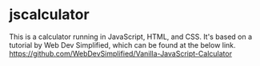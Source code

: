 # jscalculator

This is a calculator running in JavaScript, HTML, and CSS. It's based on a tutorial by Web Dev Simplified, which can be found at the below link.
https://github.com/WebDevSimplified/Vanilla-JavaScript-Calculator
